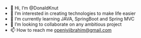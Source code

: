 - 👋 Hi, I’m @DonaldKnut
- 👀 I’m interested in creating technologies to make life easier
- 🌱 I’m currently learning JAVA, SpringBoot and Spring MVC 
- 💞️ I’m looking to collaborate on any ambitious project
- 📫 How to reach me openiyiibrahim@gmail.com

<!---
DonaldKnut/DonaldKnut is a ✨ special ✨ repository because its `README.md` (this file) appears on your GitHub profile.
You can click the Preview link to take a look at your changes.
--->
